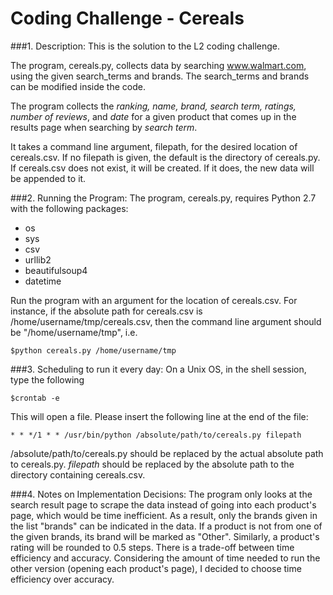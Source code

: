 # Coding Challenge - Cereals


###1. Description: 
This is the solution to the L2 coding challenge. 

The program, cereals.py, collects data by searching www.walmart.com, using the given search_terms and brands.
The search_terms and brands can be modified inside the code.

The program collects the *ranking, name, brand, search term, ratings, number of reviews*, and *date* for a given product that comes up in the results page when searching by *search term*. 

It takes a command line argument, filepath, for the desired location of cereals.csv.
If no filepath is given, the default is the directory of cereals.py.
If cereals.csv does not exist, it will be created. If it does, the new data will be appended to it.

###2. Running the Program:
The program, cereals.py, requires Python 2.7 with the following packages:
  * os
  * sys
  * csv
  * urllib2
  * beautifulsoup4
  * datetime

Run the program with an argument for the location of cereals.csv.
For instance, if the absolute path for cereals.csv is /home/username/tmp/cereals.csv, then the command line argument should be "/home/username/tmp", i.e.
  
    $python cereals.py /home/username/tmp
  

###3. Scheduling to run it every day:
On a Unix OS, in the shell session, type the following
  
    $crontab -e

This will open a file. Please insert the following line at the end of the file:
  
    * * */1 * * /usr/bin/python /absolute/path/to/cereals.py filepath
  
/absolute/path/to/cereals.py should be replaced by the actual absolute path to cereals.py. *filepath* should be replaced by the absolute path to the directory containing cereals.csv.


###4. Notes on Implementation Decisions:
The program only looks at the search result page to scrape the data instead of going into each product's page, which would be time inefficient. As a result, only the brands given in the list "brands" can be indicated in the data. If a product is not from one of the given brands, its brand will be marked as "Other". Similarly, a product's rating will be rounded to 0.5 steps.
There is a trade-off between time efficiency and accuracy. Considering the amount of time needed to run the other version (opening each product's page), I decided to choose time efficiency over accuracy.

